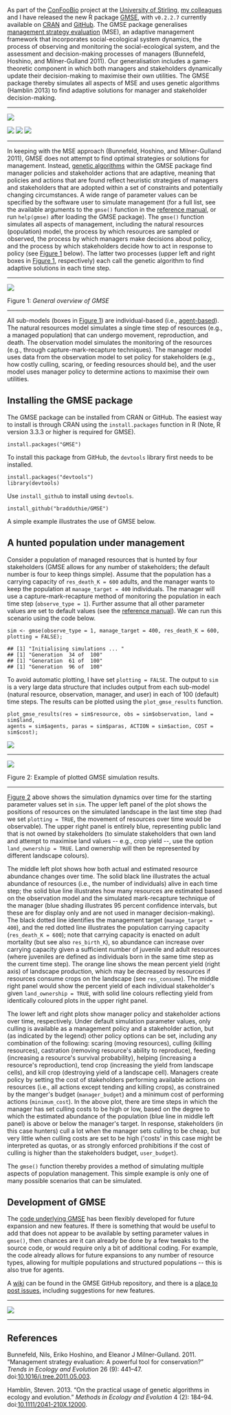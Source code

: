 As part of the [ConFooBio](https://sti-cs.org/confoobio/) project at the
[University of Stirling](http://www.stir.ac.uk/), [my
colleagues](https://sti-cs.org/contributors-2/) and I have released the
new R package [GMSE](https://bradduthie.github.io/gmse/), with
`v0.2.2.7` currently available on
[CRAN](https://CRAN.R-project.org/package=GMSE) and
[GitHub](https://github.com/bradduthie/gmse). The GMSE package
generalises [management strategy
evaluation](http://www.sciencedirect.com/science/article/pii/S0169534711001339)
(MSE), an adaptive management framework that incorporates
social-ecological system dynamics, the process of observing and
monitoring the social-ecological system, and the assessment and
decision-making processes of managers (Bunnefeld, Hoshino, and
Milner-Gulland 2011). Our generalisation includes a game-theoretic
component in which both managers and stakeholders dynamically update
their decision-making to maximise their own utilities. The GMSE package
thereby simulates all aspects of MSE and uses genetic algorithms
(Hamblin 2013) to find adaptive solutions for manager and stakeholder
decision-making.

------------------------------------------------------------------------

![](https://raw.githubusercontent.com/bradduthie/blog/10a5b6b1f6969050084e6806156272c24bc3340f/figures/GMSE_logo_name.png)

[![](http://www.r-pkg.org/badges/version/GMSE?color=yellowgreen)](https://cran.r-project.org/package=GMSE)
[![](http://cranlogs.r-pkg.org/badges/grand-total/GMSE?color=yellowgreen)](http://cranlogs.r-pkg.org/badges/grand-total/GMSE)
[![](http://cranlogs.r-pkg.org/badges/last-month/GMSE?color=yellowgreen)](http://cranlogs.r-pkg.org/badges/last-month/GMSE)

------------------------------------------------------------------------

In keeping with the MSE approach (Bunnefeld, Hoshino, and Milner-Gulland
2011), GMSE does not attempt to find optimal strategies or solutions for
management. Instead, [genetic
algorithms](https://en.wikipedia.org/wiki/Genetic_algorithm) within the
GMSE package find manager policies and stakeholder actions that are
adaptive, meaning that policies and actions that are found reflect
heuristic strategies of managers and stakeholders that are adopted
within a set of constraints and potentially changing circumstances. A
wide range of parameter values can be specified by the software user to
simulate management (for a full list, see the available arguments to the
`gmse()` function in the [reference
manual](https://cran.r-project.org/web/packages/GMSE/GMSE.pdf), or run
`help(gmse)` after loading the GMSE package). The `gmse()` function
simulates all aspects of management, including the natural resources
(population) model, the process by which resources are sampled or
observed, the process by which managers make decisions about policy, and
the process by which stakeholders decide how to act in response to
policy (see [Figure 1](#fig1) below). The latter two processes (upper
left and right boxes in [Figure 1](#fig1), respectively) each call the
genetic algorithm to find adaptive solutions in each time step.

------------------------------------------------------------------------

![](https://raw.githubusercontent.com/bradduthie/blog/8ad0dc531a4ae38c7c81f60634789099058c5161/figures/gmse_overview_simple.png)

<a name="fig1">Figure 1:</a> *General overview of GMSE*

------------------------------------------------------------------------

All sub-models (boxes in [Figure 1](#fig1)) are individual-based (i.e.,
[agent-based](https://en.wikipedia.org/wiki/Agent-based_model)). The
natural resources model simulates a single time step of resources (e.g.,
a managed population) that can undergo movement, reproduction, and
death. The observation model simulates the monitoring of the resources
(e.g., through capture-mark-recapture techniques). The manager model
uses data from the observation model to set policy for stakeholders
(e.g., how costly culling, scaring, or feeding resources should be), and
the user model uses manager policy to determine actions to maximise
their own utilities.

Installing the GMSE package
---------------------------

The GMSE package can be installed from CRAN or GitHub. The easiest way
to install is through CRAN using the `install.packages` function in R
(Note, R version 3.3.3 or higher is required for GMSE).

    install.packages("GMSE")

To install this package from GitHub, the `devtools` library first needs
to be installed.

    install.packages("devtools")
    library(devtools)

Use `install_github` to install using `devtools`.

    install_github("bradduthie/GMSE")

A simple example illustrates the use of GMSE below.

A hunted population under management
------------------------------------

Consider a population of managed resources that is hunted by four
stakeholders (GMSE allows for any number of stakeholders; the default
number is four to keep things simple). Assume that the population has a
carrying capacity of `res_death_K = 600` adults, and the manager wants
to keep the population at `manage_target = 400` individuals. The manager
will use a capture-mark-recapture method of monitoring the population in
each time step (`observe_type = 1`). Further assume that all other
parameter values are set to default values (see the [reference
manual](https://cran.r-project.org/web/packages/GMSE/GMSE.pdf)). We can
run this scenario using the code below.

    sim <- gmse(observe_type = 1, manage_target = 400, res_death_K = 600, plotting = FALSE);

    ## [1] "Initialising simulations ... "
    ## [1] "Generation  34 of  100"
    ## [1] "Generation  61 of  100"
    ## [1] "Generation  96 of  100"

To avoid automatic plotting, I have set `plotting = FALSE`. The output
to `sim` is a very large data structure that includes output from each
sub-model (natural resource, observation, manager, and user) in each of
100 (default) time steps. The results can be plotted using the
`plot_gmse_results` function.

    plot_gmse_results(res = sim$resource, obs = sim$observation, land = sim$land, 
    agents = sim$agents, paras = sim$paras, ACTION = sim$action, COST = sim$cost);

![](2017-07-03-generalised-management-strategy-evaluation_files/figure-markdown_strict/unnamed-chunk-3-1.png)

------------------------------------------------------------------------

![](https://raw.githubusercontent.com/bradduthie/blog/8ad0dc531a4ae38c7c81f60634789099058c5161/figures/gmse_eg_1.png)

<a name="fig2">Figure 2:</a> Example of plotted GMSE simulation results.

------------------------------------------------------------------------

[Figure 2](#fig2) above shows the simulation dynamics over time for the
starting parameter values set in `sim`. The upper left panel of the plot
shows the positions of resources on the simulated landscape in the last
time step (had we set `plotting = TRUE`, the movement of resources over
time would be observable). The upper right panel is entirely blue,
representing public land that is not owned by stakeholders (to simulate
stakeholders that own land and attempt to maximise land values -- e.g.,
crop yield --, use the option `land_ownership = TRUE`. Land ownership
will then be represented by different landscape colours).

The middle left plot shows how both actual and estimated resource
abundance changes over time. The solid black line illustrates the actual
abundance of resources (i.e., the number of individuals) alive in each
time step; the solid blue line illustrates how many resources are
estimated based on the observation model and the simulated
mark-recapture technique of the manager (blue shading illustrates 95
percent confidence intervals, but these are for display only and are not
used in manager decision-making). The black dotted line identifies the
management target (`manage_target = 400`), and the red dotted line
illustrates the population carrying capacity (`res_death_K = 600`); note
that carrying capacity is enacted on adult mortality (but see also
`res_birth_K`), so abundance can increase over carrying capacity given a
sufficient number of juvenile and adult resources (where juveniles are
defined as individuals born in the same time step as the current time
step). The orange line shows the mean percent yield (right axis) of
landscape production, which may be decreased by resources if resources
consume crops on the landscape (see `res_consume`). The middle right
panel would show the percent yield of each individual stakeholder's
given `land_ownership = TRUE`, with solid line colours reflecting yield
from identically coloured plots in the upper right panel.

The lower left and right plots show manager policy and stakeholder
actions over time, respectively. Under default simulation parameter
values, only culling is available as a management policy and a
stakeholder action, but (as indicated by the legend) other policy
options can be set, including any combination of the following: scaring
(moving resources), culling (killing resources), castration (removing
resource's ability to reproduce), feeding (increasing a resource's
survival probability), helping (increasing a resource's reproduction),
tend crop (increasing the yield from landscape cells), and kill crop
(destroying yield of a landscape cell). Managers create policy by
setting the cost of stakeholders performing available actions on
resources (i.e., all actions except tending and killing crops), as
constrained by the manger's budget (`manager_budget`) and a minimum cost
of performing actions (`minimum_cost`). In the above plot, there are
time steps in which the manager has set culling costs to be high or low,
based on the degree to which the estimated abundance of the population
(blue line in middle left panel) is above or below the manager's target.
In response, stakeholders (in this case hunters) cull a lot when the
manager sets culling to be cheap, but very little when culling costs are
set to be high ('costs' in this case might be interpreted as quotas, or
as strongly enforced prohibitions if the cost of culling is higher than
the stakeholders budget, `user_budget`).

The `gmse()` function thereby provides a method of simulating multiple
aspects of population management. This simple example is only one of
many possible scenarios that can be simulated.

Development of GMSE
-------------------

The [code underlying GMSE](https://github.com/bradduthie/gmse) has been
flexibly developed for future expansion and new features. If there is
something that would be useful to add that does not appear to be
available by setting parameter values in `gmse()`, then chances are it
can already be done by a few tweaks to the source code, or would require
only a bit of additional coding. For example, the code already allows
for future expansions to any number of resource types, allowing for
multiple populations and structured populations -- this is also true for
agents.

A [wiki](https://github.com/bradduthie/gmse/wiki/GMSE-feedback) can be
found in the GMSE GitHub repository, and there is a [place to post
issues](https://github.com/bradduthie/gmse/issues), including
suggestions for new features.

------------------------------------------------------------------------

![](https://raw.githubusercontent.com/bradduthie/blog/10a5b6b1f6969050084e6806156272c24bc3340f/figures/GMSE_Logo_Goose_600.png)

------------------------------------------------------------------------

References
----------

Bunnefeld, Nils, Eriko Hoshino, and Eleanor J Milner-Gulland. 2011.
“Management strategy evaluation: A powerful tool for conservation?”
*Trends in Ecology and Evolution* 26 (9): 441–47.
doi:[10.1016/j.tree.2011.05.003](https://doi.org/10.1016/j.tree.2011.05.003).

Hamblin, Steven. 2013. “On the practical usage of genetic algorithms in
ecology and evolution.” *Methods in Ecology and Evolution* 4 (2):
184–94.
doi:[10.1111/2041-210X.12000](https://doi.org/10.1111/2041-210X.12000).
